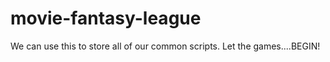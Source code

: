 # movie-fantasy-league

We can use this to store all of our common scripts. Let the games....BEGIN!

